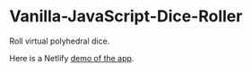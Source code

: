 # Vanilla-JavaScript-Dice-Roller

Roll virtual polyhedral dice.

Here is a Netlify [demo of the app](https://vanilla-js-dice-roller.netlify.app/).

